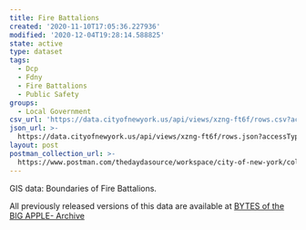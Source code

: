 ```yaml
---
title: Fire Battalions
created: '2020-11-10T17:05:36.227936'
modified: '2020-12-04T19:28:14.588825'
state: active
type: dataset
tags:
  - Dcp
  - Fdny
  - Fire Battalions
  - Public Safety
groups:
  - Local Government
csv_url: 'https://data.cityofnewyork.us/api/views/xzng-ft6f/rows.csv?accessType=DOWNLOAD'
json_url: >-
  https://data.cityofnewyork.us/api/views/xzng-ft6f/rows.json?accessType=DOWNLOAD
layout: post
postman_collection_url: >-
  https://www.postman.com/thedaydasource/workspace/city-of-new-york/collection/15909983-0fdad04f-e566-4271-9bad-7c60c35c0c7d
---
```

GIS data: Boundaries of Fire Battalions.

All previously released versions of this data are available at <a href="https://www1.nyc.gov/site/planning/data-maps/open-data/bytes-archive.page?sorts[year]=0">BYTES of the BIG APPLE- Archive</a>
